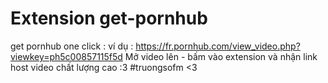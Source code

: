 # Extension get-pornhub
get pornhub one click  : ví dụ : https://fr.pornhub.com/view_video.php?viewkey=ph5c00857115f5d
Mở video lên - bấm vào extension và nhận link host video chất lượng cao :3 
#truongsofm <3
